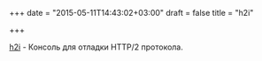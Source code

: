 +++
date = "2015-05-11T14:43:02+03:00"
draft = false
title = "h2i"

+++

<p><a href="https://github.com/bradfitz/http2/tree/master/h2i">h2i</a>&nbsp;- Консоль для отладки HTTP/2 протокола.</p>

